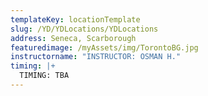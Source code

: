 ```yaml
---
templateKey: locationTemplate
slug: /YD/YDLocations/YDLocations
address: Seneca, Scarborough
featuredimage: /myAssets/img/TorontoBG.jpg
instructorname: "INSTRUCTOR: OSMAN H."
timing: |+
  TIMING: TBA
---
```

